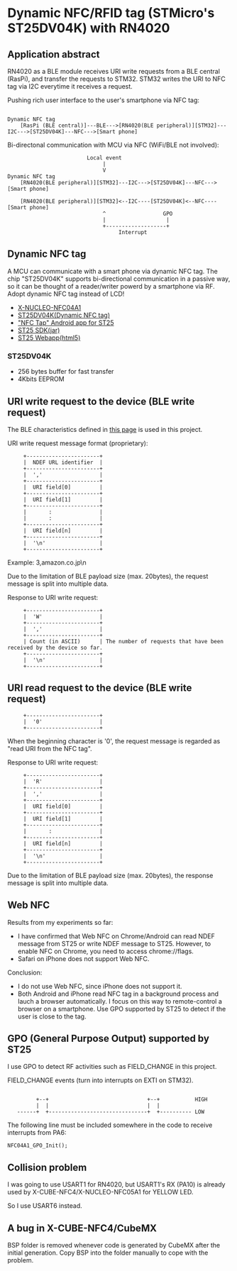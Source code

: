 # Dynamic NFC/RFID tag (STMicro's ST25DV04K) with RN4020

## Application abstract

RN4020 as a BLE module receives URI write requests from a BLE central (RasPi), and transfer the requests to STM32. STM32 writes the URI to NFC tag via I2C everytime it receives a request.

Pushing rich user interface to the user's smartphone via NFC tag:
```
                                                                          Dynamic NFC tag
    [RasPi (BLE central)]---BLE--->[RN4020(BLE peripheral)][STM32]---I2C--->[ST25DV04K]---NFC--->[Smart phone]

```

Bi-directonal communication with MCU via NFC (WiFi/BLE not involved):
```
                         Local event
                              |
                              V                                  Dynamic NFC tag
    [RN4020(BLE peripheral)][STM32]---I2C--->[ST25DV04K]---NFC--->[Smart phone]

    [RN4020(BLE peripheral)][STM32]<--I2C----[ST25DV04K]<--NFC----[Smart phone]
                              ^                  GPO
                              |                   |
                              +-------------------+
                                   Interrupt
```

## Dynamic NFC tag

A MCU can communicate with a smart phone via dynamic NFC tag. The chip "ST25DV04K" supports bi-directional communication in a passive way, so it can be thought of a reader/writer powerd by a smartphone via RF. Adopt dynamic NFC tag instead of LCD!

- [X-NUCLEO-NFC04A1](https://www.st.com/en/ecosystems/x-nucleo-nfc04a1.html)
- [ST25DV04K(Dynamic NFC tag)](https://www.st.com/en/nfc/st25dv04k.html)
- ["NFC Tap" Android app for ST25](https://www.st.com/content/st_com/en/products/embedded-software/st25-nfc-rfid-software/stsw-st25001.html)
- [ST25 SDK(jar)](https://my.st.com/content/my_st_com/en/products/embedded-software/st25-nfc-rfid-software/stsw-st25sdk001.html)
- [ST25 Webapp(html5)](https://smarter.st.com/st25-nfc-web-application/?icmp=tt7281_gl_lnkon_may2018)

### ST25DV04K

- 256 bytes buffer for fast transfer
- 4Kbits EEPROM

## URI write request to the device (BLE write request)

The BLE characteristics defined in [this page](https://github.com/araobp/iot-wireless/tree/master/gateway/BLE) is used in this project.

URI write request message format (proprietary):

```
     +-----------------------+
     |  NDEF URL identifier  |
     +-----------------------+
     |  ','                  |
     +-----------------------+
     |  URI field[0]         |
     +-----------------------+
     |  URI field[1]         |
     +-----------------------+
     |       :               |
     |       :               |
     +-----------------------+
     |  URI field[n]         |
     +-----------------------+
     |  '\n'                 |
     +-----------------------+

```

Example: 3,amazon.co.jp\n

Due to the limitation of BLE payload size (max. 20bytes), the request message is split into multiple data.

Response to URI write request:
```
     +-----------------------+
     |  'W'                  |
     +-----------------------+
     |  ','                  |
     +-----------------------+
     | Count (in ASCII)      | The number of requests that have been received by the device so far.
     +-----------------------+
     |  '\n'                 |
     +-----------------------+

```


## URI read request to the device (BLE write request)

```
     +-----------------------+
     |  '0'                  |
     +-----------------------+
```

When the beginning character is '0', the request message is regarded as "read URI from the NFC tag".

Response to URI write request:
```
     +-----------------------+
     |  'R'                  |
     +-----------------------+
     |  ','                  |
     +-----------------------+
     |  URI field[0]         |
     +-----------------------+
     |  URI field[1]         |
     +-----------------------+
     |       :               |
     +-----------------------+
     |  URI field[n]         |
     +-----------------------+
     |  '\n'                 |
     +-----------------------+

```

Due to the limitation of BLE payload size (max. 20bytes), the response message is split into multiple data.

## Web NFC

Results from my experiments so far:
- I have confirmed that Web NFC on Chrome/Android can read NDEF message from ST25 or write NDEF message to ST25. However, to enable NFC on Chrome, you need to access chrome://flags.
- Safari on iPhone does not support Web NFC.

Conclusion:
- I do not use Web NFC, since iPhone does not support it.
- Both Android and iPhone read NFC tag in a background process and lauch a browser automatically. I focus on this way to remote-control a browser on a smartphone. Use GPO supported by ST25 to detect if the user is close to the tag.

## GPO (General Purpose Output) supported by ST25

I use GPO to detect RF activities such as FIELD_CHANGE in this project.

FIELD_CHANGE events (turn into interrupts on EXTI on STM32).
```

         +--+                               +--+           HIGH
         |  |                               |  |
   ------+  +-------------------------------+  +---------- LOW

```

The following line must be included somewhere in the code to receive interrupts from PA6:
```
NFC04A1_GPO_Init();
```

## Collision problem

I was going to use USART1 for RN4020, but USART1's RX (PA10) is already used by X-CUBE-NFC4/X-NUCLEO-NFC05A1 for YELLOW LED.

So I use USART6 instead.

## A bug in X-CUBE-NFC4/CubeMX

BSP folder is removed whenever code is generated by CubeMX after the initial generation. Copy BSP into the folder manually to cope with the problem.
